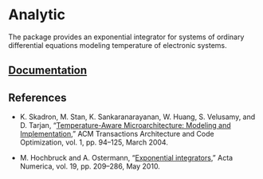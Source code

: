 # Analytic

The package provides an exponential integrator for systems of ordinary
differential equations modeling temperature of electronic systems.

## [Documentation][doc]

## References

* K. Skadron, M. Stan, K. Sankaranarayanan, W. Huang, S. Velusamy, and D. Tarjan,
  “[Temperature-Aware Microarchitecture: Modeling and Implementation][1],”
  ACM Transactions Architecture and Code Optimization, vol. 1, pp. 94–125,
  March 2004.

* M. Hochbruck and A. Ostermann, “[Exponential integrators][2],” Acta Numerica,
  vol. 19, pp. 209–286, May 2010.

[1]: http://www.virginia.edu/cs/people/faculty/pdfs/p94-skadron.pdf
[2]: http://dx.doi.org/10.1017/S0962492910000048

[doc]: http://godoc.org/github.com/ready-steady/simulation/temperature/analytic
